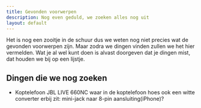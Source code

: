 ```yaml
---
title: Gevonden voorwerpen
description: Nog even geduld, we zoeken alles nog uit
layout: default
---
```


Het is nog een zooitje in de schuur dus we weten nog niet precies wat de gevonden voorwerpen zijn. Maar zodra we dingen vinden zullen we het hier vermelden. Wat je al wel kunt doen is alvast doorgeven dat je dingen mist, dat houden we bij op een lijstje.

## Dingen die we nog zoeken
- Koptelefoon JBL LIVE 660NC waar in de koptelefoon hoes ook een witte converter erbij zit: mini-jack naar 8-pin aansluiting(iPhone)?
